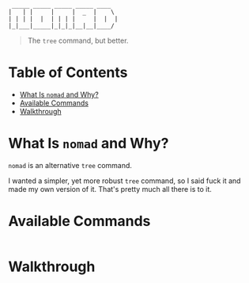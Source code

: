      _____ _____ _____ _____ ____
    |   | |     |     |  _  |    \
    | | | |  |  | | | |     |  |  |
    |_|___|_____|_|_|_|__|__|____/

> The `tree` command, but better.

# Table of Contents

* [What Is `nomad` and Why?](#what-is-nomad)
* [Available Commands](#available-commands)
* [Walkthrough](#walkthrough)

# What Is `nomad` and Why?

`nomad` is an alternative `tree` command.

I wanted a simpler, yet more robust `tree` command, so I said fuck it and made my own version of it. That's pretty much all there is to it.

# Available Commands

```
```

# Walkthrough



